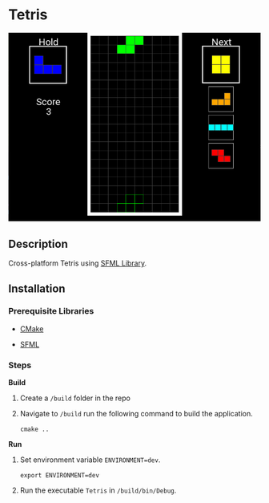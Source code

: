 # Tetris
![main_game](https://github.com/alex-fok/tetris/blob/main/images/main_game.png?raw=true)
## Description

Cross-platform Tetris using [SFML Library](https://www.sfml-dev.org/).

## Installation

### Prerequisite Libraries
- [CMake](https://cmake.org/download/)

- [SFML](https://www.sfml-dev.org/download.php)

### Steps

<strong>Build</strong>

1. Create a `/build` folder in the repo
2. Navigate to `/build` run the following command to build the application.

   ```
   cmake ..
   ```
<strong>Run</strong>

1. Set environment variable `ENVIRONMENT=dev`.

    ```
    export ENVIRONMENT=dev
    ```
2. Run the executable `Tetris` in `/build/bin/Debug`.
